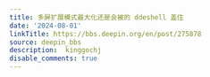 ```yaml
---
title: 多屏扩展模式最大化还是会被的 ddeshell 盖住
date: '2024-08-01'
linkTitle: https://bbs.deepin.org/en/post/275878
source: deepin_bbs
description:  kinggochj 
disable_comments: true
---
```


